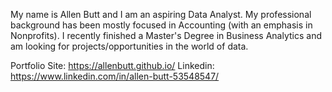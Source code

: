 My name is Allen Butt and I am an aspiring Data Analyst. My professional background has been mostly focused in Accounting (with
an emphasis in Nonprofits). I recently finished a Master's Degree in Business Analytics and am looking for projects/opportunities
in the world of data.

Portfolio Site: https://allenbutt.github.io/
Linkedin: https://www.linkedin.com/in/allen-butt-53548547/

<!---
allenbutt/allenbutt is a ✨ special ✨ repository because its `README.md` (this file) appears on your GitHub profile.
You can click the Preview link to take a look at your changes.
--->
